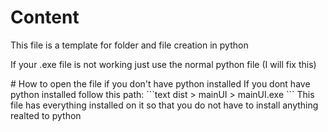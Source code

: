 # Content
This file is a template for folder and file creation in python
<p>If your .exe file is not working just use the normal python file (I will fix this)</p>
# How to open the file if you don't have python installed
If you dont have python installed follow this path:
```text
dist > mainUI > mainUI.exe
```
This file has everything installed on it so that you do not have to install anything realted to python
